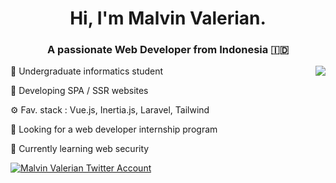 <h1 align="center">Hi, I'm Malvin Valerian.</a></h1>
<h3 align="center">A passionate Web Developer from Indonesia 🇮🇩</h3>

<img src="https://github-readme-stats.vercel.app/api?username=malvinval&theme=jolly&show_icons=true" align="right">

📝 Undergraduate informatics student

🌱 Developing SPA / SSR websites

&#9881; Fav. stack : Vue.js, Inertia.js, Laravel, Tailwind

🔭 Looking for a web developer internship program

🌱 Currently learning web security

<p align="left"> <a href="https://twitter.com/valulumn" target="blank"><img src="https://img.shields.io/twitter/follow/valulumn?logo=twitter&style=for-the-badge" alt="Malvin Valerian Twitter Account" /></a> </p>
